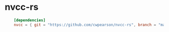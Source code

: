 # nvcc-rs

```toml
    [dependencies]
    nvcc = { git = "https://github.com/cwpearson/nvcc-rs", branch = "master" }
```

